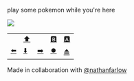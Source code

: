play some pokemon while you're here

![](http://hc.lc:5000/game)
 
|                                    |                                      |                                     |                                     |                                       |
| ---------------------------------- | ------------------------------------ | ----------------------------------- | ----------------------------------- | ------------------------------------- |
|                                    | [⬆️](http://hc.lc:5000/input/UP)    |                                      | [🅱️](http://hc.lc:5000/input/B)     | [🅰️](http://hc.lc:5000/input/A)      |
| [⬅️](http://hc.lc:5000/input/LEFT) | [⬇️](http://hc.lc:5000/input/DOWN)  | [➡️](http://hc.lc:5000/input/RIGHT) | [⏺️](http://hc.lc:5000/input/START) | [⏏️](http://hc.lc:5000/input/SELECT) |

Made in collaboration with [@nathanfarlow](https://github.com/nathanfarlow)
